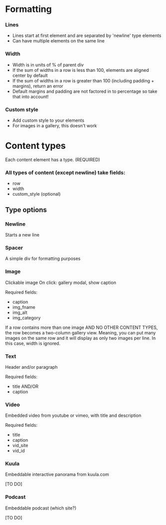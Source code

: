 # Formatting

### Lines
* Lines start at first element and are separated by 'newline' type elements
* Can have multiple elements on the same line

### Width
* Width is in units of % of parent div
* If the sum of widths in a row is less than 100, elements are aligned center by default
* If the sum of widths in a row is greater than 100 (including padding + margins), return an error
* Default margins and padding are not factored in to percentage so take that into account!

### Custom style
* Add custom style to your elements
* For images in a gallery, this doesn't work


# Content types

Each content element has a type. (REQUIRED)

### All types of content (except newline) take fields:
* row
* width
* custom_style (optional)

## Type options

### Newline
Starts a new line

### Spacer
A simple div for formatting purposes

### Image
Clickable image
On click: gallery modal, show caption

Required fields:
* caption
* img_fname
* img_alt
* img_category

If a row contains more than one image AND NO OTHER CONTENT TYPES, the row becomes a two-column gallery view. Meaning, you can put many images on the same row and it will display as only two images per line. In this case, width is ignored.

### Text
Header and/or paragraph

Required fields:
* title AND/OR
* caption

### Video
Embedded video from youtube or vimeo, with title and description

Required fields:
* title
* caption
* vid_site
* vid_id

### Kuula
Embeddable interactive panorama from kuula.com

[TO DO]

### Podcast
Embeddable podcast (which site?)

[TO DO]
